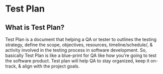# Test Plan
## What is Test Plan?
Test Plan is a document that helping a QA or tester to outlines the testing strategy, define the scope, objectives, resources, timeline/schedule/, & activity involved in the testing process in software development.
So, basically Test Plan is like a blue-print for QA like how you're going to test the software product. Test plan will help QA to stay organized, keep it on-track, & align with the project goals.
